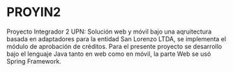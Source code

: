 # PROYIN2
Proyecto Integrador 2 UPN: Solución web y móvil bajo una aqruitectura basada en adaptadores para la entidad San Lorenzo LTDA, se implementa el módulo de aprobación de créditos. Para el presente proyecto se desarrollo bajo el lenguaje Java tanto en web como en móvil, la parte Web se usó Spring Framework.
